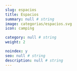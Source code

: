 ```yaml
---
slug: espacios
title: Espacios
summary: null # string
image: categorias/espacios.svg
icon: camping

category: null # string
weight: 2

noindex: y
seo: null # string
description: null # string
---
```

